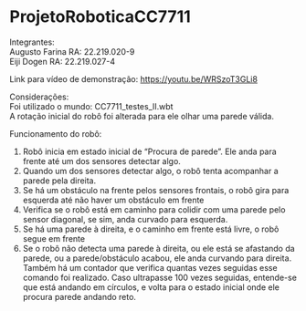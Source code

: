 # ProjetoRoboticaCC7711

Integrantes:<br>
Augusto Farina RA: 22.219.020-9<br>
Eiji Dogen RA: 22.219.027-4

Link para vídeo de demonstração:
https://youtu.be/WRSzoT3GLi8 


Considerações:<br>
Foi utilizado o mundo: CC7711_testes_II.wbt<br>
A rotação inicial do robô foi alterada para ele olhar uma parede válida.

Funcionamento do robô:
1. Robô inicia em estado inicial de “Procura de parede”. Ele anda para frente até um dos sensores detectar algo.
2. Quando um dos sensores detectar algo, o robô tenta acompanhar a parede pela direita.
3. Se há um obstáculo na frente pelos sensores frontais, o robô gira para esquerda até não haver um obstáculo em frente
4. Verifica se o robô está em caminho para colidir com uma parede pelo sensor diagonal, se sim, anda curvado para esquerda.
5. Se há uma parede à direita, e o caminho em frente está livre, o robô segue em frente
6. Se o robô não detecta uma parede à direita, ou ele está se afastando da parede, ou a parede/obstáculo acabou, ele anda curvando para direita. Também há um contador que verifica quantas vezes seguidas esse comando foi realizado. Caso ultrapasse 100 vezes seguidas, entende-se que está andando em círculos, e volta para o estado inicial onde ele procura parede andando reto.
